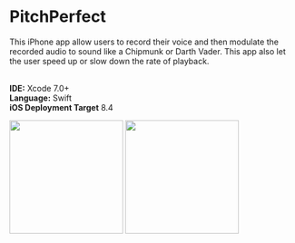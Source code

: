# PitchPerfect

This iPhone app allow users to record their voice and then modulate the recorded audio to sound like a Chipmunk or Darth Vader. This app also let the user speed up or slow down the rate of playback.

<br><b>IDE:</b> Xcode 7.0+
<br><b>Language:</b> Swift
<br><b>iOS Deployment Target</b> 8.4

<img src="https://bennyspr.com/img/github/pitchPerfect/Simulator_Screen_Shot_1.png" width="200">
<img src="https://bennyspr.com/img/github/pitchPerfect/Simulator_Screen_Shot_2.png" width="200">
